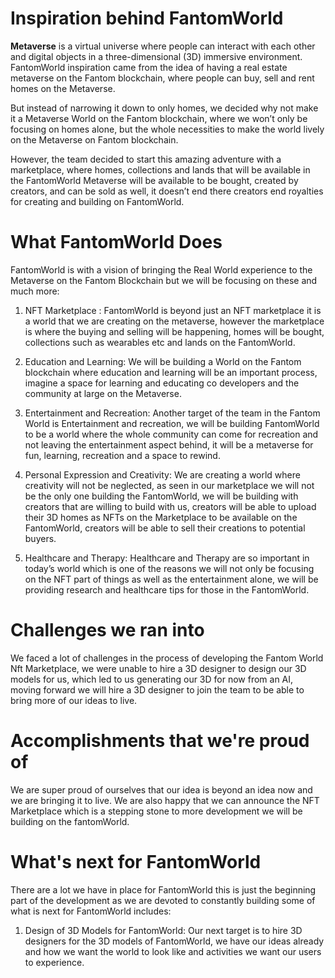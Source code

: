 # Inspiration behind FantomWorld

**Metaverse** is a virtual universe where people can interact with each other and digital objects in a three-dimensional (3D) immersive environment. FantomWorld inspiration came from the idea of having a real estate metaverse on the Fantom blockchain, where people can buy, sell and rent homes on the Metaverse.

But instead of narrowing it down to only homes, we decided why not make it a Metaverse World on the Fantom blockchain, where we won’t only be focusing on homes alone, but the whole necessities to make the world lively on the Metaverse on Fantom blockchain.

However, the team decided to start this amazing adventure with a marketplace, where homes, collections and lands that will be available in the FantomWorld Metaverse will be available to be bought, created by creators, and can be sold as well, it doesn’t end there creators end royalties for creating and building on FantomWorld.

# What FantomWorld Does

FantomWorld is with a vision of bringing the Real World experience to the Metaverse on the Fantom Blockchain but we will be focusing on these and much more:

1. NFT Marketplace : FantomWorld is beyond just an NFT marketplace it is a world that we are creating on the metaverse, however the marketplace is where the buying and selling will be happening, homes will be bought, collections such as wearables etc and lands on the FantomWorld.

2. Education and Learning: We will be building a World on the Fantom blockchain where education and learning will be an important process, imagine a space for learning and educating co developers and the community at large on the Metaverse.

3. Entertainment and Recreation: Another target of the team in the Fantom World is Entertainment and recreation, we will be building FantomWorld to be a world where the whole community can come for recreation and not leaving the entertainment aspect behind, it will be a metaverse for fun, learning, recreation and a space to rewind.

4. Personal Expression and Creativity: We are creating a world where creativity will not be neglected, as seen in our marketplace we will not be the only one building the FantomWorld, we will be building with creators that are willing to build with us, creators will be able to upload their 3D homes as NFTs on the Marketplace to be available on the FantomWorld, creators will be able to sell their creations to potential buyers.

5. Healthcare and Therapy: Healthcare and Therapy are so important in today’s world which is one of the reasons we will not only be focusing on the NFT part of things as well as the entertainment alone, we will be providing research and healthcare tips for those in the FantomWorld.

# Challenges we ran into

We faced a lot of challenges in the process of developing the Fantom World Nft Marketplace, we were unable to hire a 3D designer to design our 3D models for us, which led to us generating our 3D for now from an AI, moving forward we will hire a 3D designer to join the team to be able to bring more of our ideas to live.

# Accomplishments that we're proud of

We are super proud of ourselves that our idea is beyond an idea now and we are bringing it to live. We are also happy that we can announce the NFT Marketplace which is a stepping stone to more development we will be building on the fantomWorld.

# What's next for FantomWorld

There are a lot we have in place for FantomWorld this is just the beginning part of the development as we are devoted to constantly building some of what is next for FantomWorld includes:

1. Design of 3D Models for FantomWorld: Our next target is to hire 3D designers for the 3D models of FantomWorld, we have our ideas already and how we want the world to look like and activities we want our users to experience.
